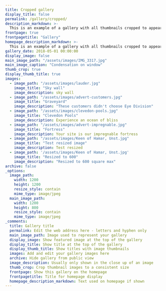 ```yaml
---
title: Cropped gallery
display_title: false
permalink: /gallery/cropped/
description_markdown: >-
  This is an example of a gallery with all thumbnails cropped to appear the same size. You can change this with the setting: thumb_crop
frontpage: true
frontpagetitle: "Gallery"
homepage_description_markdown: >-
  This is an example of a gallery with all thumbnails cropped to appear the same size. You can change this with the setting: thumb_crop
gallery_date: 2018-05-01 00:00:00
display_image: false
main_image_path: "/assets/images/IMG_3317.jpg"
main_image_caption: "Condensation on window"
thumb_crop: true
display_thumb_title: true
images:
  - image_path: "/assets/images/lauder.jpg"
    image_title: "Sky wall"
    image_description: sky wall
  - image_path: "/assets/images/advert-customers.jpg"
    image_title: "Graveyard"
    image_description: "These customers didn't choose Eye Division"
  - image_path: "/assets/images/clevedon-pools.jpg"
    image_title: "Clevedon Pools"
    image_description: Experience an ocean of bliss
  - image_path: "/assets/images/advert-impregnable.jpg"
    image_title: "Fortress"
    image_description: Your site is our impregnable fortress
  - image_path: "/assets/images/Keen of Hamar, Unst.jpg"
    image_title: "Test resized image"
    image_description: Test resized
  - image_path: '/assets/images/Keen of Hamar, Unst.jpg'
    image_title: "Resized to 600"
    image_description: "Resized to 600 square max"
archive: false
_options:
  image_path:
    width: 1200
    height: 1200
    resize_style: contain
    mime_type: image/jpeg
  main_image_path:
    width: 1200
    height: 800
    resize_style: contain
    mime_type: image/jpeg
_comments:
  title: Gallery title
  permalink: Edit the web address here - letters and hyphen only
  main_image_path: Image used to represent your gallery
  display_image: Show featured image at the top of the gallery
  display_title: Show title at the top of the gallery
  display_thumb_title: Show titles with image thumbnails
  images: Add and edit your gallery images here
  archive: Hide gallery from public view
  image_description: Usually only shown in the close up of an image
  thumb_crop: Crop thumbnail images to a consistent size
  frontpage: Show this gallery on the homepage
  frontpagetitle: Title for homepage display
  homepage_description_markdown: Text used on homepage if shown
---
```

